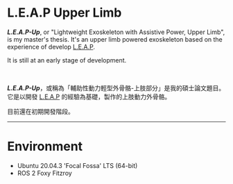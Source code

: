 # L.E.A.P Upper Limb

***L.E.A.P-Up***, or "Lightweight Exoskeleton with Assistive Power, Upper Limb", is my master's thesis. It's an upper limb powered exoskeleton based on the experience of develop [L.E.A.P](https://github.com/ziteh/LEAP).  

It is still at an early stage of development.

<br/>

***L.E.A.P-Up***，或稱為「輔助性動力輕型外骨骼-上肢部分」是我的碩士論文題目。它是以開發 [L.E.A.P](https://github.com/ziteh/LEAP) 的經驗為基礎，製作的上肢動力外骨骼。  

目前還在初期開發階段。

---

# Environment
- Ubuntu 20.04.3 'Focal Fossa' LTS (64-bit)
- ROS 2 Foxy Fitzroy
